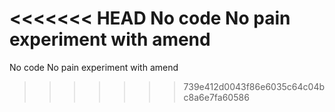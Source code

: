 <<<<<<< HEAD
No code No pain
experiment with amend
=======
No code No pain
experiment with amend
>>>>>>> 739e412d0043f86e6035c64c04bc8a6e7fa60586
